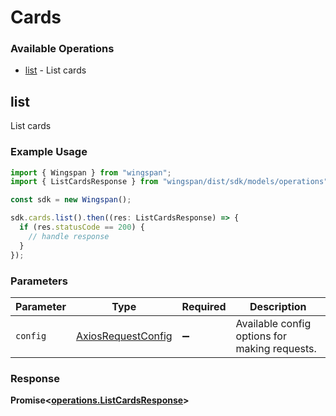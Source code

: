 # Cards

### Available Operations

* [list](#list) - List cards

## list

List cards

### Example Usage

```typescript
import { Wingspan } from "wingspan";
import { ListCardsResponse } from "wingspan/dist/sdk/models/operations";

const sdk = new Wingspan();

sdk.cards.list().then((res: ListCardsResponse) => {
  if (res.statusCode == 200) {
    // handle response
  }
});
```

### Parameters

| Parameter                                                    | Type                                                         | Required                                                     | Description                                                  |
| ------------------------------------------------------------ | ------------------------------------------------------------ | ------------------------------------------------------------ | ------------------------------------------------------------ |
| `config`                                                     | [AxiosRequestConfig](https://axios-http.com/docs/req_config) | :heavy_minus_sign:                                           | Available config options for making requests.                |


### Response

**Promise<[operations.ListCardsResponse](../../models/operations/listcardsresponse.md)>**

